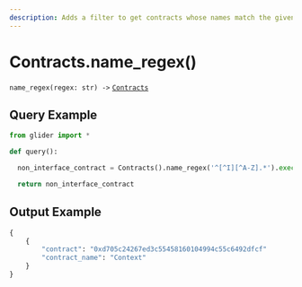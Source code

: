 ```yaml
---
description: Adds a filter to get contracts whose names match the given regex.
---
```


# Contracts.name\_regex()

`name_regex(regex: str) ->` [`Contracts`](./)

## Query Example

```python
from glider import *

def query():

  non_interface_contract = Contracts().name_regex('^[^I][^A-Z].*').exec(1)

  return non_interface_contract
```

## Output Example

```python
{
    {
        "contract": "0xd705c24267ed3c55458160104994c55c6492dfcf"
        "contract_name": "Context"
    }
}
```
